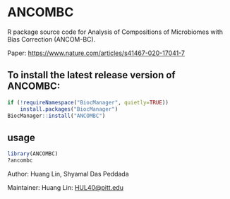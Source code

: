 # ANCOMBC
R package source code for Analysis of Compositions of Microbiomes with Bias Correction (ANCOM-BC).

Paper: https://www.nature.com/articles/s41467-020-17041-7

## To install the latest release version of ANCOMBC:
```r
if (!requireNamespace("BiocManager", quietly=TRUE))
    install.packages("BiocManager")
BiocManager::install("ANCOMBC")
```

## usage
```r
library(ANCOMBC)
?ancombc 
```
Author: Huang Lin, Shyamal Das Peddada

Maintainer: Huang Lin: <HUL40@pitt.edu>
